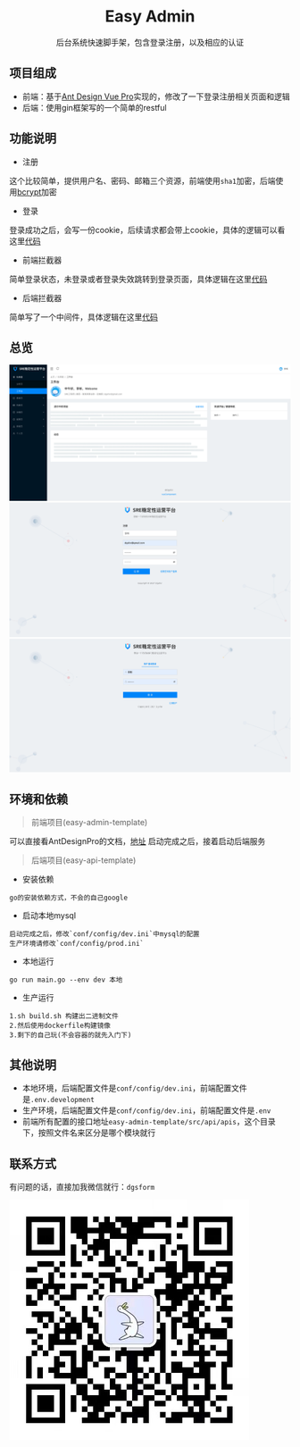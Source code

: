 <h1 align="center">Easy Admin</h1>
<div align="center">
后台系统快速脚手架，包含登录注册，以及相应的认证
</div>

项目组成
----
- 前端：基于[Ant Design Vue Pro](https://github.com/vueComponent/ant-design-vue-pro)实现的，修改了一下登录注册相关页面和逻辑
- 后端：使用gin框架写的一个简单的restful

功能说明
----
- 注册

这个比较简单，提供用户名、密码、邮箱三个资源，前端使用`sha1`加密，后端使用[bcrypt](https://pkg.go.dev/golang.org/x/crypto/bcrypt)加密

- 登录

登录成功之后，会写一份cookie，后续请求都会带上cookie，具体的逻辑可以看这里[代码](easy-api-template/util/cookie.go)

- 前端拦截器

简单登录状态，未登录或者登录失效跳转到登录页面，具体逻辑在这里[代码](easy-admin-template/src/utils/request.js)

- 后端拦截器

简单写了一个中间件，具体逻辑在这里[代码](easy-api-template/middleware/auth.go)

总览
----
![png1](static/work.png)
![png2](static/register.png)
![png3](static/login.png)

环境和依赖
----

> 前端项目(easy-admin-template)

可以直接看AntDesignPro的文档，[地址](https://github.com/vueComponent/ant-design-vue-pro/blob/master/README.zh-CN.md)
启动完成之后，接着启动后端服务

> 后端项目(easy-api-template)

- 安装依赖
```shell
go的安装依赖方式，不会的自己google
```

- 启动本地mysql
```shell
启动完成之后，修改`conf/config/dev.ini`中mysql的配置
生产环境请修改`conf/config/prod.ini`
```

- 本地运行
```shell
go run main.go --env dev 本地
```

- 生产运行
```shell
1.sh build.sh 构建出二进制文件
2.然后使用dockerfile构建镜像
3.剩下的自己玩(不会容器的就先入门下)
```


其他说明
----
- 本地环境，后端配置文件是`conf/config/dev.ini`，前端配置文件是`.env.development`
- 生产环境，后端配置文件是`conf/config/dev.ini`，前端配置文件是`.env`
- 前端所有配置的接口地址`easy-admin-template/src/api/apis`，这个目录下，按照文件名来区分是哪个模块就行


联系方式
----

有问题的话，直接加我微信就行：`dgsform`

![weixin](static/weixin.jpg)
